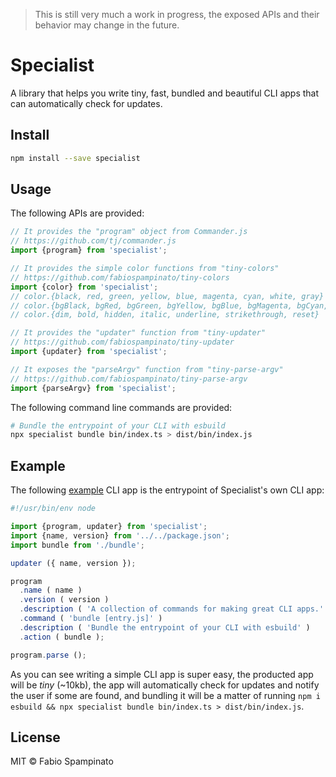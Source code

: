 > This is still very much a work in progress, the exposed APIs and their behavior may change in the future.

# Specialist

A library that helps you write tiny, fast, bundled and beautiful CLI apps that can automatically check for updates.

## Install

```sh
npm install --save specialist
```

## Usage

The following APIs are provided:

```ts
// It provides the "program" object from Commander.js
// https://github.com/tj/commander.js
import {program} from 'specialist';

// It provides the simple color functions from "tiny-colors"
// https://github.com/fabiospampinato/tiny-colors
import {color} from 'specialist';
// color.{black, red, green, yellow, blue, magenta, cyan, white, gray}
// color.{bgBlack, bgRed, bgGreen, bgYellow, bgBlue, bgMagenta, bgCyan, bgWhite}
// color.{dim, bold, hidden, italic, underline, strikethrough, reset}

// It provides the "updater" function from "tiny-updater"
// https://github.com/fabiospampinato/tiny-updater
import {updater} from 'specialist';

// It exposes the "parseArgv" function from "tiny-parse-argv"
// https://github.com/fabiospampinato/tiny-parse-argv
import {parseArgv} from 'specialist';
```

The following command line commands are provided:

```sh
# Bundle the entrypoint of your CLI with esbuild
npx specialist bundle bin/index.ts > dist/bin/index.js
```

## Example

The following [example](https://github.com/fabiospampinato/specialist/blob/master/src/bin/index.ts) CLI app is the entrypoint of Specialist's own CLI app:

```ts
#!/usr/bin/env node

import {program, updater} from 'specialist';
import {name, version} from '../../package.json';
import bundle from './bundle';

updater ({ name, version });

program
  .name ( name )
  .version ( version )
  .description ( 'A collection of commands for making great CLI apps.' )
  .command ( 'bundle [entry.js]' )
  .description ( 'Bundle the entrypoint of your CLI with esbuild' )
  .action ( bundle );

program.parse ();
```

As you can see writing a simple CLI app is super easy, the producted app will be _tiny_ (~10kb), the app will automatically check for updates and notify the user if some are found, and bundling it will be a matter of running `npm i esbuild && npx specialist bundle bin/index.ts > dist/bin/index.js`.

## License

MIT © Fabio Spampinato
